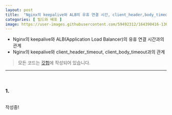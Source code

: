 ```yaml
---
layout: post
title:  "Nginx의 keepalive와 ALB의 유휴 연결 시간, client_header,body_timeout과의 관계"
categories: [ 빌드와 배포 ]
image: https://user-images.githubusercontent.com/59492312/164390416-130c2486-f2e7-476e-9daa-a419ecf312fd.png
---
```


* Nginx의 keepalive와 ALB(Application Load Balancer)의 유휴 연결 시간과의 관계
* Nginx의 keepalive와 client_header_timeout, client_body_timeout과의 관계

> 모든 코드는 [깃헙](https://github.com/sooolog/dev-spring-springboot)에 작성되어 있습니다.

* * *

<br>



### 1.

<p align="center">
<img src="">
</p>

작성중!
